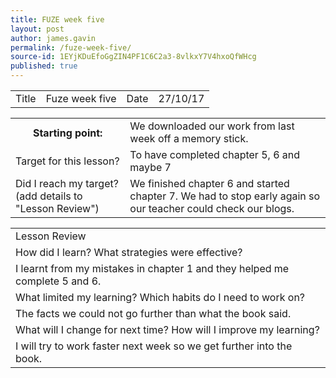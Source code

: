 ```yaml
---
title: FUZE week five
layout: post
author: james.gavin
permalink: /fuze-week-five/
source-id: 1EYjKDuEfoGgZIN4PF1C6C2a3-8vlkxY7V4hxoQfWHcg
published: true
---
```

<table>
  <tr>
    <td>Title</td>
    <td>Fuze week five</td>
    <td>Date</td>
    <td>27/10/17</td>
  </tr>
</table>


<table>
  <tr>
    <th>Starting point:</th>
    <td>We downloaded our work from last week off a memory stick.</td>
  </tr>
  <tr>
    <td>Target for this lesson?</td>
    <td>To have completed chapter 5, 6 and maybe 7</td>
  </tr>
  <tr>
    <td>Did I reach my target? 
(add details to "Lesson Review")</td>
    <td> We finished chapter 6 and started chapter 7. We had to stop early again so our teacher could check our blogs.</td>
  </tr>
</table>


<table>
  <tr>
    <td>Lesson Review</td>
  </tr>
  <tr>
    <td>How did I learn? What strategies were effective? </td>
  </tr>
  <tr>
    <td>I learnt from my mistakes in chapter 1 and they helped me complete 5 and 6.</td>
  </tr>
  <tr>
    <td>What limited my learning? Which habits do I need to work on? </td>
  </tr>
  <tr>
    <td>The facts we could not go further than what the book said.</td>
  </tr>
  <tr>
    <td>What will I change for next time? How will I improve my learning?</td>
  </tr>
  <tr>
    <td>I will try to work faster next week so we get further into the book.</td>
  </tr>
</table>


